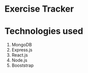 # Exercise Tracker

# Technologies used

1. MongoDB
2. Express.js
3. React.js
4. Node.js
5. Booststrap

